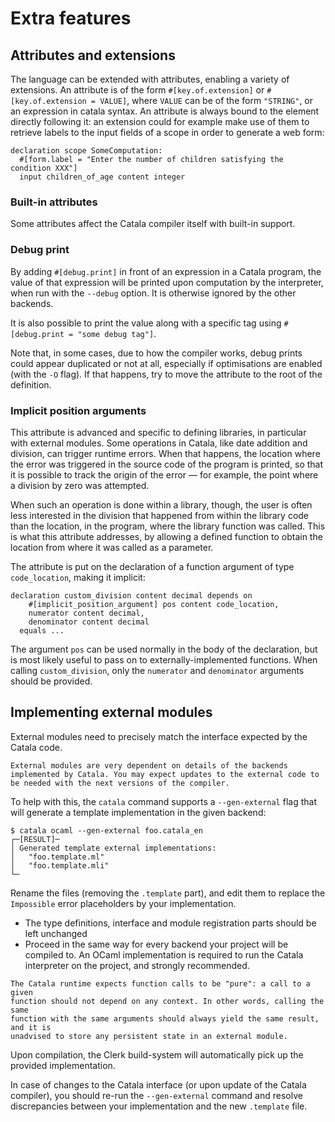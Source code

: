 # Extra features


<div id="tock" data-block_title="Features"></div>
<div id="tocw"></div>


## Attributes and extensions

The language can be extended with attributes, enabling a variety of extensions.
An attribute is of the form `#[key.of.extension]` or `#[key.of.extension = VALUE]`,
where `VALUE` can be of the form `"STRING"`, or an expression in catala syntax.
An attribute is always bound to the element directly following it: an extension
could for example make use of them to retrieve labels to the input fields of a
scope in order to generate a web form:

```catala
declaration scope SomeComputation:
  #[form.label = "Enter the number of children satisfying the condition XXX"]
  input children_of_age content integer
```

### Built-in attributes

Some attributes affect the Catala compiler itself with built-in support.

### Debug print

By adding `#[debug.print]` in front of an expression in a Catala program, the
value of that expression will be printed upon computation by the interpreter,
when run with the `--debug` option. It is otherwise ignored by the other
backends.

It is also possible to print the value along with a specific tag using
`#[debug.print = "some debug tag"]`.

Note that, in some cases, due to how the compiler works, debug prints could
appear duplicated or not at all, especially if optimisations are enabled (with
the `-O` flag). If that happens, try to move the attribute to the root of the
definition.

### Implicit position arguments

This attribute is advanced and specific to defining libraries, in particular
with external modules. Some operations in Catala, like date addition and
division, can trigger runtime errors. When that happens, the location where the
error was triggered in the source code of the program is printed, so that it is
possible to track the origin of the error — for example, the point where a
division by zero was attempted.

When such an operation is done within a library, though, the user is often less
interested in the division that happened from within the library code than the
location, in the program, where the library function was called. This is what
this attribute addresses, by allowing a defined function to obtain the location
from where it was called as a parameter.

The attribute is put on the declaration of a function argument of type
`code_location`, making it implicit:

```catala
declaration custom_division content decimal depends on
    #[implicit_position_argument] pos content code_location,
    numerator content decimal,
    denominator content decimal
  equals ...
```

The argument `pos` can be used normally in the body of the declaration, but is
most likely useful to pass on to externally-implemented functions. When calling
`custom_division`, only the `numerator` and `denominator` arguments should be
provided.

## Implementing external modules

External modules need to precisely match the interface expected by the Catala
code.

~~~admonish danger title="Low-level feature"
External modules are very dependent on details of the backends implemented by Catala. You may expect updates to the external code to be needed with the next versions of the compiler.
~~~

To help with this, the `catala` command supports a `--gen-external` flag that
will generate a template implementation in the given backend:

```shell-session
$ catala ocaml --gen-external foo.catala_en
┌─[RESULT]─
│ Generated template external implementations:
│   "foo.template.ml"
│   "foo.template.mli"
└─
```

Rename the files (removing the `.template` part), and edit them to replace the
`Impossible` error placeholders by your implementation.

- The type definitions, interface and module registration parts should be left
  unchanged
- Proceed in the same way for every backend your project will be compiled to. An
  OCaml implementation is required to run the Catala interpreter on the project,
  and strongly recommended.

~~~admonish danger title="Keep it functional"
The Catala runtime expects function calls to be "pure": a call to a given
function should not depend on any context. In other words, calling the same
function with the same arguments should always yield the same result, and it is
unadvised to store any persistent state in an external module.
~~~

Upon compilation, the Clerk build-system will automatically pick up the provided
implementation.

In case of changes to the Catala interface (or upon update of the Catala
compiler), you should re-run the `--gen-external` command and resolve
discrepancies between your implementation and the new `.template` file.
